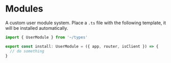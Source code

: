 # Modules

A custom user module system. Place a `.ts` file with the following template, it will be
installed automatically.

```ts
import { UserModule } from '~/types'

export const install: UserModule = ({ app, router, isClient }) => {
  // do something
}
```
